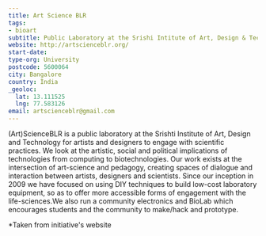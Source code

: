 ```yaml
---
title: Art Science BLR
tags:
- bioart
subtitle: Public Laboratory at the Srishi Intitute of Art, Design & Technology
website: http://artscienceblr.org/
start-date:
type-org: University
postcode: 5600064
city: Bangalore
country: India
_geoloc:
  lat: 13.111525
  lng: 77.583126
email: artscienceblr@gmail.com
---
```


(Art)ScienceBLR is a public laboratory at the Srishti Institute of Art, Design and Technology for artists and designers to engage with scientific practices. We look at the artistic, social and political implications of technologies from computing to biotechnologies. Our work exists at the intersection of art-science and pedagogy, creating spaces of dialogue and interaction between artists, designers and scientists. Since our inception in 2009 we have focused on using DIY techniques to build low-cost laboratory equipment, so as to offer more accessible forms of engagement with the life-sciences.We also run a community electronics and BioLab which encourages students and the community to make/hack and prototype.


\*Taken from initiative's website

